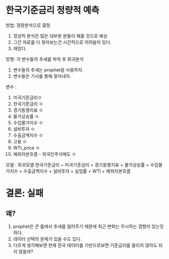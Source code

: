 # 한국기준금리 정량적 예측
방법: 정량분석으로 결정
1. 정성적 분석은 많은 대부분 분들이 해올 것으로 예상
2. 그간 자료를 다 찾아보는건 시간적으로 어려움이 있다.
3. 재밌다.

방향: 각 변수들의 추세를 파악 후 회귀분석
1. 변수들의 추세는 prophet을 사용하자.
2. 변수들은 기사를 통해 찾아내자.

변수 : 
1. 미국기준금리ㅇ
2. 한국기준금리 ㅇ
3. 경기동행지표 ㅇ
4. 물가상승률 ㅇ
5. 수입물가지수 ㅇ
6. 설비투자 ㅇ 
7. 수출금액지수 ㅇ
8. 고용 ㅇ
9. WTI_price ㅇ
10. 해외자본흐름 - 외국인주식매도 ㅇ

모델 : 회귀모델
한국기준금리 ~ 미국기준금리 + 경기동행지표 + 물가상승률 + 수입물가지수 + 수출금액지수 + 설비투자 + 실업률 + WTI + 해외자본흐름

# 결론: 실패
## 왜?
1. prophet은 큰 틀에서 추세를 알려주기 때문에 최근 변화는 무시하는 경향이 있는듯 하다.
2. 데이터 선택의 문제가 있을 수도 있다.
3. 다르게 생각해보면 현재 한국 데이터를 기반으로보면 기준금리를 올리지 않아도 되지 않을까?
